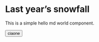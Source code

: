 # Last year’s snowfall


This is a simple hello md world component.


<button class="btn">ciaone</button>

